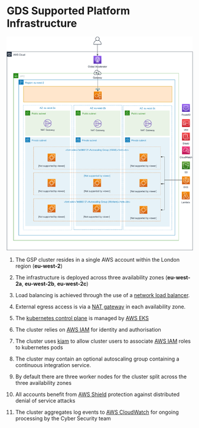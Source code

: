 # GDS Supported Platform Infrastructure

![overview of the GDS Supported Platform infrastructure](diagrams/gsp-architecture-infrastructure-1.svg)

<!--
__[edit draw.io diagram](https://www.draw.io/?state=%7B%22ids%22:%5B%221hUinA_Bejb-x9AGgso1iaBighXrCsIhJ%22%5D,%22action%22:%22open%22,%22userId%22:%22104206899246339571570%22%7D#G1hUinA_Bejb-x9AGgso1iaBighXrCsIhJ)__
-->


1. The GSP cluster resides in a single AWS account within the London region (__eu-west-2__)

2. The infrastructure is deployed across three availability zones (__eu-west-2a__, __eu-west-2b__, __eu-west-2c__)

3. Load balancing is achieved through the use of a [network load balancer](https://docs.aws.amazon.com/elasticloadbalancing/latest/network/introduction.html).

4. External egress access is via a [NAT gateway](https://docs.aws.amazon.com/vpc/latest/userguide/vpc-nat-gateway.html) in each availability zone.

5. The [kubernetes control plane](https://kubernetes.io/docs/concepts/#kubernetes-control-plane) is managed by [AWS EKS](https://aws.amazon.com/eks)

6. The cluster relies on [AWS IAM](https://aws.amazon.com/iam) for identity and authorisation

7. The cluster uses [kiam](https://github.com/uswitch/kiam) to allow cluster users to associate [AWS IAM](https://aws.amazon.com/iam) roles to kubernetes pods

8. The cluster may contain an optional autoscaling group containing a continuous integration service.

9. By default there are three worker nodes for the cluster split across the three availability zones

10. All accounts benefit from [AWS Shield](https://aws.amazon.com/shield/) protection against distributed denial of service attacks

11. The cluster aggregates log events to [AWS CloudWatch](https://aws.amazon.com/cloudwatch/) for ongoing processing by the Cyber Security team
